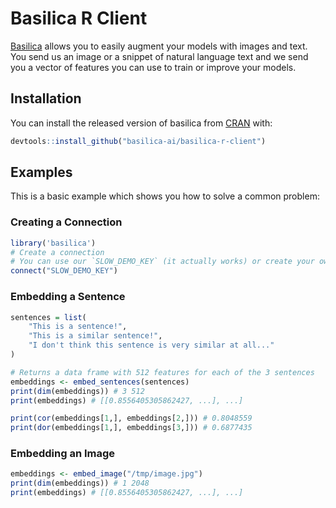 # Basilica R Client

[Basilica](www.basilica.ai) allows you to easily augment your models with images and text. You send
us an image or a snippet of natural language text and we send you a vector of
features you can use to train or improve your models.

## Installation

You can install the released version of basilica from [CRAN](https://CRAN.R-project.org) with:

``` r
devtools::install_github("basilica-ai/basilica-r-client")
```

## Examples

This is a basic example which shows you how to solve a common problem:

### Creating a Connection

``` r
library('basilica')
# Create a connection
# You can use our `SLOW_DEMO_KEY` (it actually works) or create your own at basilica.ai
connect("SLOW_DEMO_KEY")
```

### Embedding a Sentence

```r
sentences = list(
    "This is a sentence!",
    "This is a similar sentence!",
    "I don't think this sentence is very similar at all..."
)

# Returns a data frame with 512 features for each of the 3 sentences
embeddings <- embed_sentences(sentences)
print(dim(embeddings)) # 3 512
print(embeddings) # [[0.8556405305862427, ...], ...]

print(cor(embeddings[1,], embeddings[2,])) # 0.8048559
print(dor(embeddings[1,], embeddings[3,])) # 0.6877435
```

### Embedding an Image

```r
embeddings <- embed_image("/tmp/image.jpg")
print(dim(embeddings)) # 1 2048
print(embeddings) # [[0.8556405305862427, ...], ...]
```
